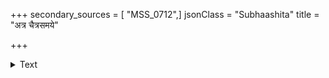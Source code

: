 +++
secondary_sources = [ "MSS_0712",]
jsonClass = "Subhaashita"
title = "अत्र चैत्रसमये"

+++

<details><summary>Text</summary>

अत्र चैत्रसमये निरन्तराः प्रोषिताहृदयकीर्णपावकाः।  
वान्ति कामुकमनोविमोहना व्याललोलमलयाचलानिलाः॥
</details>
